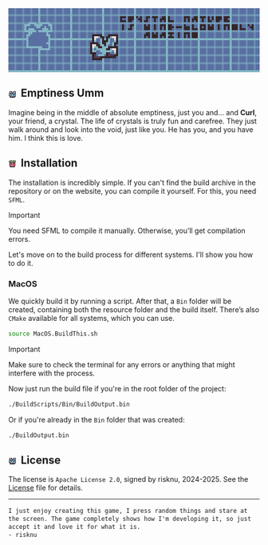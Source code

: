 <img src="Resources/ShowCase.png" style="vertical-align: middle; image-rendering: pixelated;">

## <img src="Resources/Curl/CurlIcon.png" style="width: 16px; height: 16px; vertical-align: middle; margin-right: 4px; image-rendering: pixelated;"> Emptiness Umm  
Imagine being in the middle of absolute emptiness, just you and... and **Curl**, your friend, a crystal. The life of crystals is truly fun and carefree. They just walk around and look into the void, just like you. He has you, and you have him. I think this is love.

## <img src="Resources/Character/CharacterIcon.png" style="width: 16px; height: 16px; vertical-align: middle; margin-right: 4px; image-rendering: pixelated;"> Installation
The installation is incredibly simple. If you can't find the build archive in the repository or on the website, you can compile it yourself. For this, you need `SFML`.

> [!IMPORTANT]
> You need SFML to compile it manually. Otherwise, you’ll get compilation errors.

Let's move on to the build process for different systems. I'll show you how to do it.

### MacOS  
We quickly build it by running a script. After that, a `Bin` folder will be created, containing both the resource folder and the build itself. There’s also `CMake` available for all systems, which you can use.

```bash
source MacOS.BuildThis.sh
```

> [!IMPORTANT]
> Make sure to check the terminal for any errors or anything that might interfere with the process.

Now just run the build file if you're in the root folder of the project:

```bash
./BuildScripts/Bin/BuildOutput.bin
```

Or if you're already in the `Bin` folder that was created:

```bash
./BuildOutput.bin
```

## <img src="Resources/Curl/CurlIcon.png" style="width: 16px; height: 16px; vertical-align: middle; margin-right: 4px; image-rendering: pixelated;"> License  
The license is `Apache License 2.0`, signed by risknu, 2024-2025. See the [License](License) file for details.

---

```
I just enjoy creating this game, I press random things and stare at the screen. The game completely shows how I'm developing it, so just accept it and love it for what it is.  
- risknu
```
